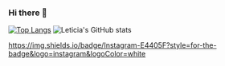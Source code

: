 ### Hi there 👋

<!--
**mareshbard/mareshbard** is a ✨ _special_ ✨ repository because its `README.md` (this file) appears on your GitHub profile.

Here are some ideas to get you started:

### - 🔭 I’m currently working on ... POO Project
- 🌱 I’m currently learning ... Java, Javascript 
- 👯 I’m looking to collaborate on ...
- 🤔 I’m looking for help with ...
- 💬 Ask me about ...
- 📫 How to reach me: ...
- 😄 Pronouns: ... she/her
- ⚡ Fun fact: ...
<!--
-->

[![Top Langs](https://github-readme-stats.vercel.app/api/top-langs/?username=mareshbard&show_icons=true&theme=tokyonight)](https://github.com/mareshbard/github-readme-stats)
![Leticia's GitHub stats](https://github-readme-stats.vercel.app/api?username=mareshbard&show_icons=true&theme=tokyonight)

https://img.shields.io/badge/Instagram-E4405F?style=for-the-badge&logo=instagram&logoColor=white


    

